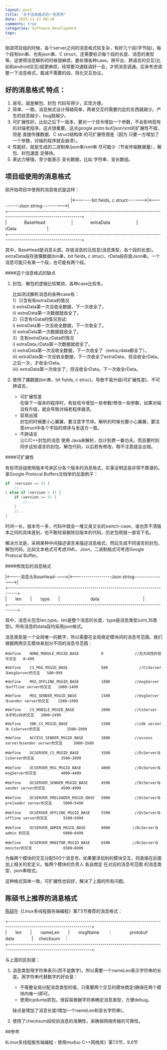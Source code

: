 ```yaml
---
layout: post
title: "关于消息格式的一些思考"
date: 2015-11-27 08:20
comments: true
categories: Software_development
tags: 
---
```



刚进项目组的时候，各个server之间的消息格式较复杂，有好几个段(字节段)，每个段有bin串、也有json串、C struct，还需要标识每个段的长度、消息的类型等，这使得消息解析的时候很麻烦，要处理各种case。跨平台、跨语言的交互(比如和android交互)就更麻烦，经常要沟通联调好一会，才把消息调通。后来考虑调整一下消息格式，裁减不需要的段，简化交互协议。
<!--more-->


## 好的消息格式 特点：

1. 易写。就是解包、封包 代码写得少，实现方便。
2. 简单、一致。消息格式设计得越简单，两者交互时需要约定的东西就越少。产生的歧意越少，bug就越少。
3. 可扩展性好。比如之后下一版本，要对一个信令增加一个参数，不会影响现有的对端老程序。这点很重要。这点google proto buf/json/xml的扩展性不错，但是 直接传猓数据、C struct结构体 的可扩展性很差（因为 只要一方增加了一个参数，对端的程序就会崩溃）。
4. 性能好。就是生成的二进制串/json串/xml串 尽可能少（节省传输数据量），解包、封包速度 足够快。
5. 表达力够强，至少能表示 变长数据，比如 字符串、变长数组。

## 项目组使用的消息格式

刚开始项目中使用的消息格式是这样：  

　　　　　　　　　　　　　　　|<-------bit fields, c struct------->|<----------Json string---------->|  
+------------------------------------------------------------------------------------------------------------------+  
|　　　　BaseHead　　　　　　|　　　　extraData　　　　　　|　　　　rData　　　　　　　|  
+------------------------------------------------------------------------------------------------------------------+  

其中，BaseHead是消息头部，存放消息的元信息(消息类型，各个段的长度)。extraData段存放猓数据(bin串，bit fields, c struc)，rData段存放Json串。一个消息可能只有某一个段，也可能有两个段。

####这个消息格式的缺点

1. 封包、解包的逻辑比较繁琐，各种case比较多。  

	比如测试解析消息的各种case有：  
	1）只含有有extraData的情况  
	i) extraData第一次没收全数据，下一次收全了。  
	ii) extraData第一次数据就收全了。  
	2）只含有rData的情况测试:   
	i) extraData第一次没收全数据，下一次收全了。  
	ii) extraData第一次数据就收全了。  
	3）含有extraData,rData的情况  
	i) extraData,rData第一次数据就收全了。  
	ii) extraData第一次没收全数据，下一次收全了（extra,rdata都全了）。  
	iii) extraData第一次没收全数据，下一次收全了extraData，但没收全rData。之后一次，才收全rData。  
	iiii) extraData第一次收全了，但没收全rData。下一次收全rData。  

2. 使用了猓数据(bin串，bit fields, c struc)，导致不易升级(可扩展性差)、不可跨语言。  

	- 可扩展性差  
		在做下一版本的程序时，有些信令增加一些参数/修改一些参数，如果对端没有升级，就会导致对端老程序崩溃。
	- 容易出错  
		封包的时候要小心翼翼，要注意字节序。解析的时候也要小心翼翼，要注意struct中各个字段的顺序与发送方一致。
	- 不跨语言  
		让C/C++封包的消息 使用 Java来解析，估计到费一番功夫。而且要时刻同步这些语言的封包、解包代码，以后若有修改，稍不注意就会出错。

####可扩展性

有些项目组使用版本号来区分各个版本的消息格式，实事证明这是非常不靠谱的。拿Google Protocal Buffers文档举的反面例子：  

``` cpp
if  (version == 3) {
	//...
} else if (version > 4) {
	if (version == 5) {
		//...
	}
	//...
}
```

时间一长，版本号一多，代码中就会一堆又臭又长的switch-case，谁也弄不清版本之间的具体差别，也不敢轻易删除旧版本的代码，历史包袱就一直背下去。

解决方法是，采用某种中间描述语言来描述消息格式，然后生成不同语言的封包、解包代码。比如文本格式可考虑XML、Json，二进制格式可考虑Google Protocal Buffer。


####修改后的消息格式


|<----消息头BaseHead---->|<------------------Json string---------------->|  
+----------------------------------------------------------------------------------+  
|　　len　　|　　type　　|　　　　　　　data　　　　　　　　　　|  
+----------------------------------------------------------------------------------+  

其中，消息头包含len,type。len是整个消息的长度，type是消息类型(uint_16类型)。所有消息的data段均采用json格式。  

消息类型是一个全局唯一的数字，所以需要在全局商定模块间的消息号范围。我们根据两两交互模块来划分不同的消息号范围：

	#define    NONE_MODULE_MSGID_BASE          0              //无方向性的信令交互   0~499
	#define    CS_MSG_MSGID_BASE               500              //CsServer与msgServer的交互   500~999  
	#define    MSG_OFFLINE_MSGID_BASE          1000           //msgServer与offline server的交互   1000~1499  
	#define    MSG_SENDER_MSGID_BASE           1500           //msgServer与sender server的交互    1500~1999  
	#define    CS_MOBILE_MSGID_BASE            2000           //CsServer 与手机sdk的交互   2000~2499  
	#define    SDK_CS_MSGID_BASE               2500           //sdk server与 CsServer的交互            2500~2999  
	#define    ACCESS_SENDER_MSGID_BASE        3000           //access server与sender server的交互     3000~3500  
	#define    DCSERVER_CS_MSGID_BASE          3500           //DcServer与 CsServer的交互            3500~3999  
	#define    DCSERVER_MSG_MSGID_BASE         4000           //DcServer与 msgServer的交互           4000~4499  
	#define    DCSERVER_SENDER_MSGID_BASE      4500           //DcServer与 sender server的交互       4500~4999  
	#define    DCSERVER_PRELOADER_MSGID_BASE   5000           //DcServer与preloader server的交互     5000~5499  
	#define    DCSERVER_OFFLINE_MSGID_BASE     5500           //DcServer与offline server的交互       5500~5999  
	#define    DCSERVER_ADMIN_MSGID_BASE       6000          //DcServer与admin 的交互               6000~6499  
	#define    DCSERVER_MONITOR_MSGID_BASE     6500          //DcServer与monitor的交互              6500~6999  


为每两个模块的交互分配500个消息号。如果要添加别的模块交互，则直接在后面加上相关的宏定义。每两个模块的负责人 各自商定 在对应的消息号范围 的消息类型、json串格式。

这种格式简单一致，可扩展性也较好，解决了上面的所有问题。


## 陈硕书上推荐的消息格式
[陈硕](http://www.chenshuo.com/)在《Linux多线程服务端编程》第7.5节推荐的消息格式：

+-----------------------------------------------------------------------------------------------------------------------+  
|　　len　　|　　nameLen　　|　　msgName　　｜　　　　protobuf data　　　　|  　checksum　｜  
+-----------------------------------------------------------------------------------------------------------------------+  

与上面的区别是：

1. 消息类型用字符串表示(而不是数字)，所以需要一个nameLen表示字符串的长度。用字符串代替数字的好处是：
	- 不需要全局分配消息类型的值，只需要两个交互的模块商定(确保在两个模块内唯一)即可。
	- 使用tcpdump抓包，很容易根据字符串确定消息类型，方便debug。
	
	缺点是增加了消息长度(增加一个nameLen和变长字符串)。

2. 使用了checksum段校验消息的准确性，来确保网络传输的可靠性。

##参考

《Linux多线程服务端编程 - 使用muduo C++网络库》第7.5节，9.6节  








